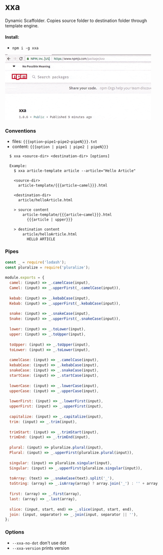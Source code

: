 # xxa
Dynamic Scaffolder.
Copies source folder to destination folder through template engine.

#### Install:
- `npm i -g xxa`

![xxa](./spec/demo.gif)

### Conventions
- files: `{{{option~pipe1~pipe2~pipeN}}}.txt`
- content: `{{{option | pipe1 | pipe2 | pipeN}}}`

```
  $ xxa <source-dir> <destination-dir> [options]
  
  Example:
    $ xxa article-template article --article="Hello Article"
    
    <source-dir>
      article-template/{{{article~camel}}}.html
   
    <destination-dir>
      article/helloArticle.html

    > source content
        article-template/{{{article~camel}}}.html
          {{{article | upper}}}

    > destination content
        article/helloArticle.html
          HELLO ARTICLE
```

### Pipes
```javascript
const _ = require('lodash');
const pluralize = require('pluralize');

module.exports = {
  camel: (input) => _.camelCase(input),
  Camel: (input) => _.upperFirst(_.camelCase(input)),

  kebab: (input) => _.kebabCase(input),
  Kebab: (input) => _.upperFirst(_.kebabCase(input)),

  snake: (input) => _.snakeCase(input),
  Snake: (input) => _.upperFirst(_.snakeCase(input)),

  lower: (input) => _.toLower(input),
  upper: (input) => _.toUpper(input),

  toUpper: (input) => _.toUpper(input),
  toLower: (input) => _.toLower(input),

  camelCase: (input) => _.camelCase(input),
  kebabCase: (input) => _.kebabCase(input),
  snakeCase: (input) => _.snakeCase(input),
  startCase: (input) => _.startCase(input),

  lowerCase: (input) => _.lowerCase(input),
  upperCase: (input) => _.upperCase(input),

  lowerFirst: (input) => _.lowerFirst(input),
  upperFirst: (input) => _.upperFirst(input),

  capitalize: (input) => _.capitalize(input),
  trim: (input) => _.trim(input),

  trimStart: (input) => _.trimStart(input),
  trimEnd: (input) => _.trimEnd(input),

  plural: (input) => pluralize.plural(input),
  Plural: (input) => _.upperFirst(pluralize.plural(input)),

  singular: (input) => pluralize.singular(input),
  Singular: (input) => _.upperFirst(pluralize.singular(input)),

  toArray: (text) => _.snakeCase(text).split('_'),
  toString: (array) => _.isArray(array) ? array.join('_') : '' + array,

  first: (array) => _.first(array),
  last: (array) => _.last(array),

  slice: (input, start, end) => _.slice(input, start, end),
  join: (input, separator) => _.join(input, separator || ''),
};
```

### Options
- `--xxa-no-dot` don't use dot
- `--xxa-version` prints version
